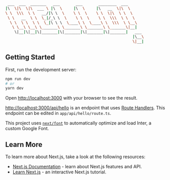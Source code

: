 ```bash

 ___  ___  _______   ___       ___       ________  ___
|\  \|\  \|\  ___ \ |\  \     |\  \     |\   __  \|\  \
\ \  \\\  \ \   __/|\ \  \    \ \  \    \ \  \|\  \ \  \
 \ \   __  \ \  \_|/_\ \  \    \ \  \    \ \  \\\  \ \  \
  \ \  \ \  \ \  \_|\ \ \  \____\ \  \____\ \  \\\  \ \__\
   \ \__\ \__\ \_______\ \_______\ \_______\ \_______\|__|
    \|__|\|__|\|_______|\|_______|\|_______|\|_______|   ___
                                                        |\__\
                                                        \|__|

```

## Getting Started

First, run the development server:

```bash
npm run dev
# or
yarn dev
```

Open [http://localhost:3000](http://localhost:3000) with your browser to see the result.

[http://localhost:3000/api/hello](http://localhost:3000/api/hello) is an endpoint that uses [Route Handlers](https://beta.nextjs.org/docs/routing/route-handlers). This endpoint can be edited in `app/api/hello/route.ts`.

This project uses [`next/font`](https://nextjs.org/docs/basic-features/font-optimization) to automatically optimize and load Inter, a custom Google Font.

## Learn More

To learn more about Next.js, take a look at the following resources:

- [Next.js Documentation](https://nextjs.org/docs) - learn about Next.js features and API.
- [Learn Next.js](https://nextjs.org/learn) - an interactive Next.js tutorial.

